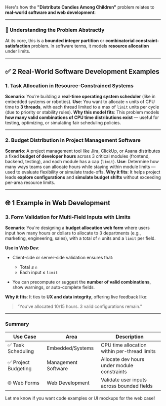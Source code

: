 Here's how the **"Distribute Candies Among Children"** problem relates to **real-world software and web development**:

---

### 🧠 **Understanding the Problem Abstractly**

At its core, this is a **bounded integer partition** or **combinatorial constraint-satisfaction** problem. In software terms, it models **resource allocation** under limits.

---

## ✅ 2 Real-World Software Development Examples

### **1. Task Allocation in Resource-Constrained Systems**

**Scenario**: You’re building a **real-time operating system scheduler** (like in embedded systems or robotics).
**Use**: You want to allocate `n` units of CPU time to **3 threads**, with each thread limited to a max of `limit` units per cycle (due to priority or stability rules).
**Why this model fits**: This problem models **how many valid combinations of CPU time distributions exist** — useful for testing, optimizing, or simulating fair scheduling policies.

---

### **2. Budget Distribution in Project Management Software**

**Scenario**: A project management tool like Jira, ClickUp, or Asana distributes a fixed **budget of developer hours** across 3 critical modules (frontend, backend, testing), and each module has a cap (`limit`).
**Use**: Determine how many ways teams can allocate hours while staying within module limits — used to evaluate flexibility or simulate trade-offs.
**Why it fits**: It helps project leads **explore configurations** and **simulate budget shifts** without exceeding per-area resource limits.

---

## 🌐 1 Example in Web Development

### **3. Form Validation for Multi-Field Inputs with Limits**

**Scenario**: You're designing a **budget allocation web form** where users input how many hours or dollars to allocate to 3 departments (e.g., marketing, engineering, sales), with a total of `n` units and a `limit` per field.

**Use in Web Dev**:

* Client-side or server-side validation ensures that:

  * Total ≤ `n`
  * Each input ≤ `limit`
* You can precompute or suggest the **number of valid combinations**, show warnings, or auto-complete fields.

**Why it fits**: It ties to **UX and data integrity**, offering live feedback like:

> “You’ve allocated 10/15 hours. 3 valid configurations remain.”

---

### Summary

| Use Case            | Area                | Description                                  |
| ------------------- | ------------------- | -------------------------------------------- |
| ✅ Task Scheduling   | Embedded/Systems    | CPU time allocation within per-thread limits |
| ✅ Project Budgeting | Management Software | Allocate dev hours under module constraints  |
| 🌐 Web Forms        | Web Development     | Validate user inputs across bounded fields   |

Let me know if you want code examples or UI mockups for the web case!
